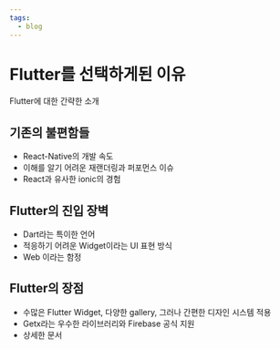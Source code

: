 ```yaml
---
tags:
  - blog
---
```


# Flutter를 선택하게된 이유

Flutter에 대한 간략한 소개

## 기존의 불편함들

- React-Native의 개발 속도
- 이해를 알기 어려운 재랜더링과 퍼포먼스 이슈
- React과 유사한 ionic의 경험

## Flutter의 진입 장벽

- Dart라는 특이한 언어
- 적응하기 어려운 Widget이라는 UI 표현 방식
- Web 이라는 함정

## Flutter의 장점

- 수많은 Flutter Widget, 다양한 gallery, 그러나 간편한 디자인 시스템 적용
- Getx라는 우수한 라이브러리와 Firebase 공식 지원
- 상세한 문서
